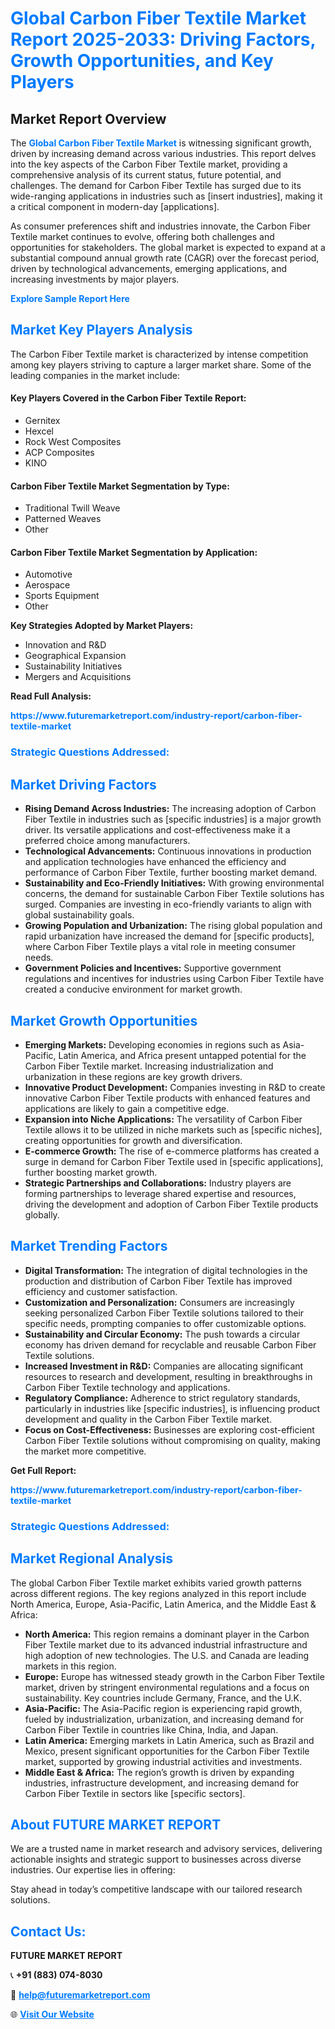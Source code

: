 <h1 style="color: #007BFF;">Global Carbon Fiber Textile Market Report 2025-2033: Driving Factors, Growth Opportunities, and Key Players</h1>

<section id="overview">
<h2>Market Report Overview</h2>
<p>The <a href="https://www.futuremarketreport.com/industry-report/carbon-fiber-textile-market" style="color: #007BFF; text-decoration: none;"><strong>Global Carbon Fiber Textile Market</strong></a> is witnessing significant growth, driven by increasing demand across various industries. This report delves into the key aspects of the Carbon Fiber Textile market, providing a comprehensive analysis of its current status, future potential, and challenges. The demand for Carbon Fiber Textile has surged due to its wide-ranging applications in industries such as [insert industries], making it a critical component in modern-day [applications].</p>
<p>As consumer preferences shift and industries innovate, the Carbon Fiber Textile market continues to evolve, offering both challenges and opportunities for stakeholders. The global market is expected to expand at a substantial compound annual growth rate (CAGR) over the forecast period, driven by technological advancements, emerging applications, and increasing investments by major players.</p>
</section>

<section id="overview">
<p><a href="https://www.futuremarketreport.com/request-sample/reportId=50736" style="color: #007BFF; text-decoration: none;"><strong>Explore Sample Report Here</strong></a></p>
</section>

<section id="key-players">
<h2 style="color: #007BFF;">Market Key Players Analysis</h2>
<p>The Carbon Fiber Textile market is characterized by intense competition among key players striving to capture a larger market share. Some of the leading companies in the market include:</p>
<h4>Key Players Covered in the Carbon Fiber Textile Report:</h4>
<ul><li>Gernitex</li><li>Hexcel</li><li>Rock West Composites</li><li>ACP Composites</li><li>KINO</li></ul>
<h4>Carbon Fiber Textile Market Segmentation by Type:</h4>
<ul><li>Traditional Twill Weave</li><li>Patterned Weaves</li><li>Other</li></ul>

<h4>Carbon Fiber Textile Market Segmentation by Application:</h4>
<ul><li>Automotive</li><li>Aerospace</li><li>Sports Equipment</li><li>Other</li></ul>
<p><strong>Key Strategies Adopted by Market Players:</strong></p>
<ul>
<li>Innovation and R&D</li>
<li>Geographical Expansion</li>
<li>Sustainability Initiatives</li>
<li>Mergers and Acquisitions</li>
</ul>
</section>

<section>
<p><strong>Read Full Analysis: </strong></p><a href="https://www.futuremarketreport.com/industry-report/carbon-fiber-textile-market" style="color: #007BFF; text-decoration: none;"><strong>https://www.futuremarketreport.com/industry-report/carbon-fiber-textile-market</strong></a>
<h3 style="color: #007BFF;">Strategic Questions Addressed:</h3>
</section>

<section id="driving-factors">
<h2 style="color: #007BFF;">Market Driving Factors</h2>
<ul>
<li><strong>Rising Demand Across Industries:</strong> The increasing adoption of Carbon Fiber Textile in industries such as [specific industries] is a major growth driver. Its versatile applications and cost-effectiveness make it a preferred choice among manufacturers.</li>
<li><strong>Technological Advancements:</strong> Continuous innovations in production and application technologies have enhanced the efficiency and performance of Carbon Fiber Textile, further boosting market demand.</li>
<li><strong>Sustainability and Eco-Friendly Initiatives:</strong> With growing environmental concerns, the demand for sustainable Carbon Fiber Textile solutions has surged. Companies are investing in eco-friendly variants to align with global sustainability goals.</li>
<li><strong>Growing Population and Urbanization:</strong> The rising global population and rapid urbanization have increased the demand for [specific products], where Carbon Fiber Textile plays a vital role in meeting consumer needs.</li>
<li><strong>Government Policies and Incentives:</strong> Supportive government regulations and incentives for industries using Carbon Fiber Textile have created a conducive environment for market growth.</li>
</ul>
</section>

<section id="growth-opportunities">
<h2 style="color: #007BFF;">Market Growth Opportunities</h2>
<ul>
<li><strong>Emerging Markets:</strong> Developing economies in regions such as Asia-Pacific, Latin America, and Africa present untapped potential for the Carbon Fiber Textile market. Increasing industrialization and urbanization in these regions are key growth drivers.</li>
<li><strong>Innovative Product Development:</strong> Companies investing in R&D to create innovative Carbon Fiber Textile products with enhanced features and applications are likely to gain a competitive edge.</li>
<li><strong>Expansion into Niche Applications:</strong> The versatility of Carbon Fiber Textile allows it to be utilized in niche markets such as [specific niches], creating opportunities for growth and diversification.</li>
<li><strong>E-commerce Growth:</strong> The rise of e-commerce platforms has created a surge in demand for Carbon Fiber Textile used in [specific applications], further boosting market growth.</li>
<li><strong>Strategic Partnerships and Collaborations:</strong> Industry players are forming partnerships to leverage shared expertise and resources, driving the development and adoption of Carbon Fiber Textile products globally.</li>
</ul>
</section>

<section id="trending-factors">
<h2 style="color: #007BFF;">Market Trending Factors</h2>
<ul>
<li><strong>Digital Transformation:</strong> The integration of digital technologies in the production and distribution of Carbon Fiber Textile has improved efficiency and customer satisfaction.</li>
<li><strong>Customization and Personalization:</strong> Consumers are increasingly seeking personalized Carbon Fiber Textile solutions tailored to their specific needs, prompting companies to offer customizable options.</li>
<li><strong>Sustainability and Circular Economy:</strong> The push towards a circular economy has driven demand for recyclable and reusable Carbon Fiber Textile solutions.</li>
<li><strong>Increased Investment in R&D:</strong> Companies are allocating significant resources to research and development, resulting in breakthroughs in Carbon Fiber Textile technology and applications.</li>
<li><strong>Regulatory Compliance:</strong> Adherence to strict regulatory standards, particularly in industries like [specific industries], is influencing product development and quality in the Carbon Fiber Textile market.</li>
<li><strong>Focus on Cost-Effectiveness:</strong> Businesses are exploring cost-efficient Carbon Fiber Textile solutions without compromising on quality, making the market more competitive.</li>
</ul>
</section>

<section>
<p><strong>Get Full Report: </strong></p><a href="https://www.futuremarketreport.com/industry-report/carbon-fiber-textile-market" style="color: #007BFF; text-decoration: none;"><strong>https://www.futuremarketreport.com/industry-report/carbon-fiber-textile-market</strong></a>
<h3 style="color: #007BFF;">Strategic Questions Addressed:</h3>
</section>


<section id="regional-analysis">
<h2 style="color: #007BFF;">Market Regional Analysis</h2>
<p>The global Carbon Fiber Textile market exhibits varied growth patterns across different regions. The key regions analyzed in this report include North America, Europe, Asia-Pacific, Latin America, and the Middle East & Africa:</p>
<ul>
<li><strong>North America:</strong> This region remains a dominant player in the Carbon Fiber Textile market due to its advanced industrial infrastructure and high adoption of new technologies. The U.S. and Canada are leading markets in this region.</li>
<li><strong>Europe:</strong> Europe has witnessed steady growth in the Carbon Fiber Textile market, driven by stringent environmental regulations and a focus on sustainability. Key countries include Germany, France, and the U.K.</li>
<li><strong>Asia-Pacific:</strong> The Asia-Pacific region is experiencing rapid growth, fueled by industrialization, urbanization, and increasing demand for Carbon Fiber Textile in countries like China, India, and Japan.</li>
<li><strong>Latin America:</strong> Emerging markets in Latin America, such as Brazil and Mexico, present significant opportunities for the Carbon Fiber Textile market, supported by growing industrial activities and investments.</li>
<li><strong>Middle East & Africa:</strong> The region’s growth is driven by expanding industries, infrastructure development, and increasing demand for Carbon Fiber Textile in sectors like [specific sectors].</li>
</ul>
</section>

<footer>
<h2 style="color: #007BFF;">About FUTURE MARKET REPORT</h2>
<p>We are a trusted name in market research and advisory services, delivering actionable insights and strategic support to businesses across diverse industries. Our expertise lies in offering:</p>

<p>Stay ahead in today’s competitive landscape with our tailored research solutions.</p>

<h2 style="color: #007BFF;">Contact Us:</h2>
<p><strong>FUTURE MARKET REPORT</strong></p>
<p>📞 <strong>+91 (883) 074-8030</strong></p>
<p>📧 <strong><a href="mailto:help@futuremarketreport.com" style="color: #007BFF;">help@futuremarketreport.com</a></strong></p>
<p>🌐 <strong><a href="https://www.futuremarketreport.com/" style="color: #007BFF;">Visit Our Website</a></strong></p>
</footer>